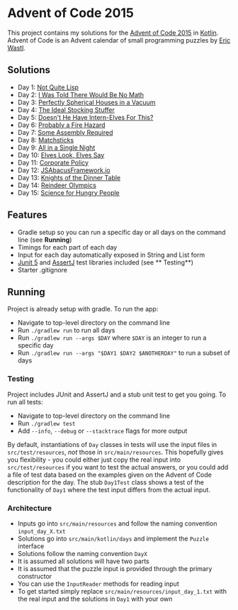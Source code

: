 # Advent of Code 2015

This project contains my solutions for the [Advent of Code 2015](https://adventofcode.com/2015)
in [Kotlin](https://kotlinlang.org/). Advent of Code is an Advent calendar of small programming puzzles
by [Eric Wastl](http://was.tl/).

## Solutions

- Day 1: [Not Quite Lisp](https://adventofcode.com/2015/day/1)
- Day 2: [I Was Told There Would Be No Math](https://adventofcode.com/2015/day/2)
- Day 3: [Perfectly Spherical Houses in a Vacuum](https://adventofcode.com/2015/day/3)
- Day 4: [The Ideal Stocking Stuffer](https://adventofcode.com/2015/day/4)
- Day 5: [Doesn't He Have Intern-Elves For This?](https://adventofcode.com/2015/day/5)
- Day 6: [Probably a Fire Hazard](https://adventofcode.com/2015/day/6)
- Day 7: [Some Assembly Required](https://adventofcode.com/2015/day/7)
- Day 8: [Matchsticks](https://adventofcode.com/2015/day/8)
- Day 9: [All in a Single Night](https://adventofcode.com/2015/day/9)
- Day 10: [Elves Look, Elves Say](https://adventofcode.com/2015/day/10)
- Day 11: [Corporate Policy](https://adventofcode.com/2015/day/11)
- Day 12: [JSAbacusFramework.io](https://adventofcode.com/2015/day/12)
- Day 13: [Knights of the Dinner Table](https://adventofcode.com/2015/day/13)
- Day 14: [Reindeer Olympics](https://adventofcode.com/2015/day/14)
- Day 15: [Science for Hungry People](https://adventofcode.com/2015/day/15)

## Features

* Gradle setup so you can run a specific day or all days on the command line (see **Running**)
* Timings for each part of each day
* Input for each day automatically exposed in String and List form
* [Junit 5](https://junit.org/junit5/) and [AssertJ](https://assertj.github.io/doc/) test libraries included (see **
  Testing**)
* Starter .gitignore

## Running

Project is already setup with gradle. To run the app:

* Navigate to top-level directory on the command line
* Run `./gradlew run` to run all days
* Run `./gradlew run --args $DAY` where `$DAY` is an integer to run a specific day
* Run `./gradlew run --args "$DAY1 $DAY2 $ANOTHERDAY"` to run a subset of days

### Testing

Project includes JUnit and AssertJ and a stub unit test to get you going. To run all tests:

* Navigate to top-level directory on the command line
* Run `./gradlew test`
* Add `--info`, `--debug` or `--stacktrace` flags for more output

By default, instantiations of `Day` classes in tests will use the input files in `src/test/resources`, _not_ those
in `src/main/resources`. This hopefully gives you flexibility - you could either just copy the real input
into `src/test/resources` if you want to test the actual answers, or you could add a file of test data based on the
examples given on the Advent of Code description for the day. The stub `Day1Test` class shows a test of the
functionality of `Day1` where the test input differs from the actual input.

### Architecture

* Inputs go into `src/main/resources` and follow the naming convention `input_day_X.txt`
* Solutions go into `src/main/kotlin/days` and implement the `Puzzle` interface
* Solutions follow the naming convention `DayX`
* It is assumed all solutions will have two parts
* It is assumed that the puzzle input is provided through the primary constructor
* You can use the `InputReader` methods for reading input
* To get started simply replace `src/main/resources/input_day_1.txt` with the real input and the solutions in `Day1` with your own